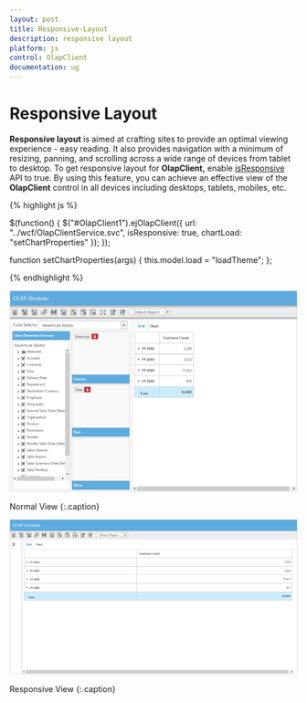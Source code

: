 ```yaml
---
layout: post
title: Responsive-Layout
description: responsive layout
platform: js
control: OlapClient
documentation: ug
---
```


# Responsive Layout

**Responsive layout** is aimed at crafting sites to provide an optimal viewing experience - easy reading. It also provides navigation with a minimum of resizing, panning, and scrolling across a wide range of devices from tablet to desktop. To get responsive layout for **OlapClient,** enable [isResponsive](/js/api/ejOlapClient#members:isresponsive) API to true. By using this feature, you can achieve an effective view of the **OlapClient** control in all devices including desktops, tablets, mobiles, etc.

{% highlight js %}

$(function() {
    $("#OlapClient1").ejOlapClient({
        url: "../wcf/OlapClientService.svc",
        isResponsive: true,
        chartLoad: "setChartProperties"
    });
});

function setChartProperties(args) {
    this.model.load = "loadTheme";
};

{% endhighlight %}

![](/js/OlapClient/Responsive-Layout_images/Responsive-Layout_img2.png)

Normal View
{:.caption}

![](/js/OlapClient/Responsive-Layout_images/Responsive-Layout_img3.png)

Responsive View
{:.caption}



